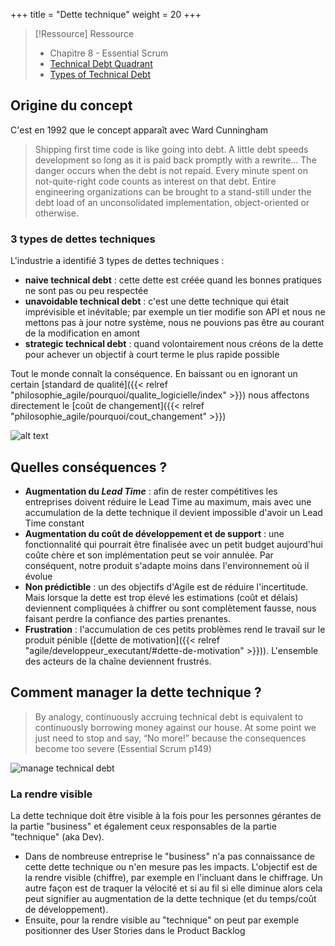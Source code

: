 +++
title = "Dette technique"
weight = 20
+++

> [!Ressource] Ressource
> - Chapitre 8 - Essential Scrum
> - [Technical Debt Quadrant](https://martinfowler.com/bliki/TechnicalDebtQuadrant.html)
> - [Types of Technical Debt](https://agilemichaeldougherty.wordpress.com/2015/07/24/types-of-technical-debt/)

## Origine du concept
C'est en 1992 que le concept apparaît avec Ward Cunningham

> Shipping first time code is like going into debt. A little debt speeds development so long as it is paid back promptly with a rewrite... The danger occurs when the debt is not repaid. Every minute spent on not-quite-right code counts as interest on that debt. Entire engineering organizations can be brought to a stand-still under the debt load of an unconsolidated implementation, object-oriented or otherwise.

### 3 types de dettes techniques
L'industrie a identifié 3 types de dettes techniques :
- **naive technical debt** : cette dette est créée quand les bonnes pratiques ne sont pas ou peu respectée
- **unavoidable technical debt** : c'est une dette technique qui était imprévisible et inévitable; par exemple un tier modifie son API et nous ne mettons pas à jour notre système, nous ne pouvions pas être au courant de la modification en amont
- **strategic technical debt** : quand volontairement nous créons de la dette pour achever un objectif à court terme le plus rapide possible

Tout le monde connaît la conséquence. En baissant ou en ignorant un certain [standard de qualité]({{< relref "philosophie_agile/pourquoi/qualite_logicielle/index" >}}) nous affectons directement le [coût de changement]({{< relref "philosophie_agile/pourquoi/cout_changement" >}})

![alt text](philosophie_agile/pourquoi/qualite_logicielle/images/cost_of_change_technical_debt.png)

## Quelles conséquences ?

- **Augmentation du *Lead Time*** : afin de rester compétitives les entreprises doivent réduire le Lead Time au maximum, mais avec une accumulation de la dette technique il devient impossible d'avoir un Lead Time constant
- **Augmentation du coût de développement et de support** : une fonctionnalité qui pourrait être finalisée avec un petit budget aujourd'hui coûte chère et son implémentation peut se voir annulée. Par conséquent, notre produit s'adapte moins dans l'environnement où il évolue
- **Non prédictible** : un des objectifs d'Agile est de réduire l'incertitude. Mais lorsque la dette est trop élevé les estimations (coût et délais) deviennent compliquées à chiffrer ou sont complètement fausse, nous faisant perdre la confiance des parties prenantes.
- **Frustration** : l'accumulation de ces petits problèmes rend le travail sur le produit pénible ([dette de motivation]({{< relref "agile/developpeur_executant/#dette-de-motivation" >}})). L'ensemble des acteurs de la chaîne deviennent frustrés.

## Comment manager la dette technique ?
> By analogy, continuously accruing technical debt is equivalent to continuously borrowing money against our house. At some point we just need to stop and say, “No more!” because the consequences become too severe (Essential Scrum p149)

![manage technical debt](philosophie_agile/pourquoi/qualite_logicielle/images/manage_technical_debt.png)

### La rendre visible
La dette technique doit être visible à la fois pour les personnes gérantes de la partie "business" et également ceux responsables de la partie "technique" (aka Dev).
- Dans de nombreuse entreprise le "business" n'a pas connaissance de cette dette technique ou n'en mesure pas les impacts. L'objectif est de la rendre visible (chiffre), par exemple en l'incluant dans le chiffrage. Un autre façon est de traquer la vélocité et si au fil si elle diminue alors cela peut signifier au augmentation de la dette technique (et du temps/coût de développement).
- Ensuite, pour la rendre visible au "technique" on peut par exemple positionner des User Stories dans le Product Backlog